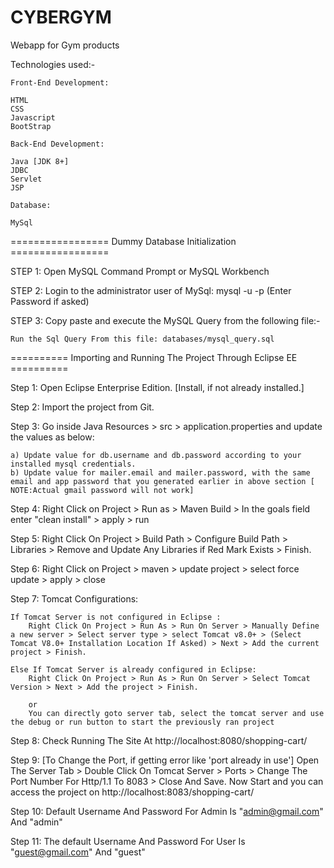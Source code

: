 # CYBERGYM
Webapp for Gym products

Technologies used:-

    Front-End Development:

    HTML
    CSS
    Javascript
    BootStrap

    Back-End Development:

    Java [JDK 8+]
    JDBC
    Servlet
    JSP

    Database:

    MySql
================= Dummy Database Initialization =================

STEP 1: Open MySQL Command Prompt or MySQL Workbench

STEP 2: Login to the administrator user of MySql: mysql -u <username> -p (Enter Password if asked)

STEP 3: Copy paste and execute the MySQL Query from the following file:-

    Run the Sql Query From this file: databases/mysql_query.sql
========== Importing and Running The Project Through Eclipse EE ==========

Step 1: Open Eclipse Enterprise Edition. [Install, if not already installed.]

Step 2: Import the project from Git.

Step 3: Go inside Java Resources > src > application.properties and update the values as below:

    a) Update value for db.username and db.password according to your installed mysql credentials.
    b) Update value for mailer.email and mailer.password, with the same email and app password that you generated earlier in above section [ NOTE:Actual gmail password will not work]

Step 4: Right Click on Project > Run as > Maven Build > In the goals field enter "clean install" > apply > run

Step 5: Right Click On Project > Build Path > Configure Build Path > Libraries > Remove and Update Any Libraries if Red Mark Exists > Finish.

Step 6: Right Click on Project > maven > update project > select force update > apply > close

Step 7: Tomcat Configurations:

    If Tomcat Server is not configured in Eclipse :
        Right Click On Project > Run As > Run On Server > Manually Define a new server > Select server type > select Tomcat v8.0+ > (Select Tomcat V8.0+ Installation Location If Asked) > Next > Add the current project > Finish.

    Else If Tomcat Server is already configured in Eclipse:
        Right Click On Project > Run As > Run On Server > Select Tomcat Version > Next > Add the project > Finish.

        or
        You can directly goto server tab, select the tomcat server and use the debug or run button to start the previously ran project

Step 8: Check Running The Site At http://localhost:8080/shopping-cart/

Step 9: [To Change the Port, if getting error like 'port already in use'] Open The Server Tab > Double Click On Tomcat Server > Ports > Change The Port Number For Http/1.1 To 8083 > Close And Save. Now Start and you can access the project on http://localhost:8083/shopping-cart/

Step 10: Default Username And Password For Admin Is "admin@gmail.com" And "admin"

Step 11: The default Username And Password For User Is "guest@gmail.com" And "guest"
